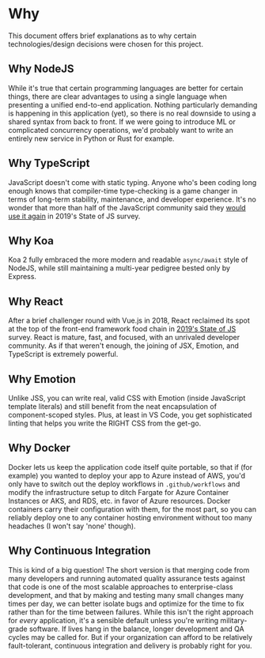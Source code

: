 # Why

This document offers brief explanations as to why certain technologies/design decisions were chosen for this project.

## Why NodeJS

While it's true that certain programming languages are better for certain things, there are clear advantages to using a single language when presenting a unified end-to-end application. Nothing particularly demanding is happening in this application (yet), so there is no real downside to using a shared syntax from back to front. If we were going to introduce ML or complicated concurrency operations, we'd probably want to write an entirely new service in Python or Rust for example.

## Why TypeScript

JavaScript doesn't come with static typing. Anyone who's been coding long enough knows that compiler-time type-checking is a game changer in terms of long-term stability, maintenance, and developer experience. It's no wonder that more than half of the JavaScript community said they [would use it again](https://2019.stateofjs.com/javascript-flavors/typescript/) in 2019's State of JS survey.

## Why Koa

Koa 2 fully embraced the more modern and readable `async/await` style of NodeJS, while still maintaining a multi-year pedigree bested only by Express.

## Why React

After a brief challenger round with Vue.js in 2018, React reclaimed its spot at the top of the front-end framework food chain in [2019's State of JS](https://2019.stateofjs.com/) survey. React is mature, fast, and focused, with an unrivaled developer community. As if that weren't enough, the joining of JSX, Emotion, and TypeScript is extremely powerful.

## Why Emotion

Unlike JSS, you can write real, valid CSS with Emotion (inside JavaScript template literals) and still benefit from the neat encapsulation of component-scoped styles. Plus, at least in VS Code, you get sophisticated linting that helps you write the RIGHT CSS from the get-go.

## Why Docker

Docker lets us keep the application code itself quite portable, so that if (for example) you wanted to deploy your app to Azure instead of AWS, you'd only have to switch out the deploy workflows in `.github/workflows` and modify the infrastructure setup to ditch Fargate for Azure Container Instances or AKS, and RDS, etc. in favor of Azure resources. Docker containers carry their configuration with them, for the most part, so you can reliably deploy one to any container hosting environment without too many headaches (I won't say 'none' though).

## Why Continuous Integration

This is kind of a big question! The short version is that merging code from many developers and running automated quality assurance tests against that code is one of the most scalable approaches to enterprise-class development, and that by making and testing many small changes many times per day, we can better isolate bugs and optimize for the time to fix rather than for the time between failures. While this isn't the right approach for _every_ application, it's a sensible default unless you're writing military-grade software. If lives hang in the balance, longer development and QA cycles may be called for. But if your organization can afford to be relatively fault-tolerant, continuous integration and delivery is probably right for you.

